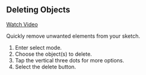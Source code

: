 ## Deleting Objects

<a href="https://www.youtube.com/watch?v=2CYqMZgzd64&list=PL59USjwdMIDkWNkVo4lP2UJODNKOnocsX&index=15" target="_blank">
Watch Video
</a>

Quickly remove unwanted elements from your sketch.

1. Enter select mode.
2. Choose the object(s) to delete.
3. Tap the vertical three dots for more options.
4. Select the delete button.